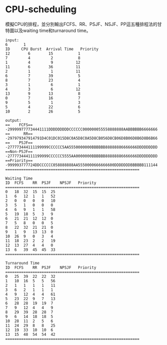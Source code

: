 # CPU-scheduling
模擬CPU的排程，並分別輸出FCFS、RR、PSJF、NSJF、PP這五種排程法的甘特圖以及waiting time和turnaround time。
	
	input:
	6       1
	ID     CPU Burst  Arrival Time   Priority
	12        6        15           1
 	7         4         2           8
 	1         4         9          12
	11        6        36          11
 	2         1         1          11
 	6         7        39           5
 	8         7        23           4
 	3         1         6           1
 	4         3         6          12
	13        9        13           8
 	0         7        16           7
 	9         5         1           3
 	5         4        22           6
	10        2        26           5
	
	output:
	==    FCFS==
	-299999777734441111DDDDDDDDDCCCCCC000000055558888888AABBBBBB6666666
	==      RR==
	-297979347914791D4C01DC015D8C0A5D8C0A5D8CB056D8CB06D8B06D8B6D8B6B66
	==    PSJF==
	-277773444111199999CCCCCC5AA5550000000BBBBBB88888886666666DDDDDDDDD
	==Non-PSJF==
	-277773444111199999CCCCCC5555AA0000000BBBBBB88888886666666DDDDDDDDD
	==Priority==
	-999993777724DDCCCCCC058888888AA5550000666666600DDDDDDDBBBBBB111144
	===========================================================

	Waiting Time
	ID	FCFS	RR	PSJF	NPSJF	Priority
	===========================================================
	0	18	32	15	15	25
	1	6	12	1	1	52
	2	0	0	0	0	10
	3	5	1	0	0	0
	4	6	9	1	1	58
	5	19	18	5	3	9
	6	21	21	12	12	0
	7	5	8	0	0	5
	8	22	32	21	21	0
	9	1	9	13	13	0
	10	26	9	0	3	4
	11	18	23	2	2	19
	12	13	27	4	4	0
	13	6	39	45	45	33
	===========================================================

	Turnaround Time
	ID	FCFS	RR	PSJF	NPSJF	Priority
	===========================================================
	0	25	39	22	22	32
	1	10	16	5	5	56
	2	1	1	1	1	11
	3	6	2	1	1	1
	4	9	12	4	4	61
	5	23	22	9	7	13
	6	28	28	19	19	7
	7	9	12	4	4	9
	8	29	39	28	28	7
	9	6	14	18	18	5
	10	28	11	2	5	6
	11	24	29	8	8	25
	12	19	33	10	10	6
	13	15	48	54	54	42
	===========================================================
